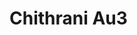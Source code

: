 # Chithrani Au3
<a name="material" />
<script type="application/ld+json">

  {
    "@context": "https://schema.org/",
    "@type": "ChemicalSubstance",
    "http://purl.org/dc/terms/conformsTo":
      {
        "@type": "CreativeWork",
        "@id": "https://bioschemas.org/profiles/ChemicalSubstance/0.4-RELEASE/"
      },
    "@id": "https://egonw.github.io/nanowiki/nanowiki418.html#material",
    "name": "Chithrani Au3",
    "sameAs: "http://127.0.0.1/mediawiki/index.php/Special:URIResolver/Chithrani_Au3"
  }
</script>

